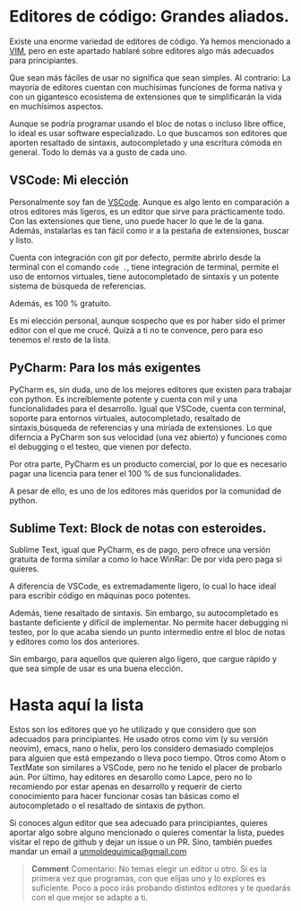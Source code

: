 # Editores de código: Grandes aliados.

Existe una enorme variedad de editores de código. Ya hemos mencionado a [VIM](https://i.redd.it/auqmgt4b8zm11.png), pero en este apartado hablaré sobre editores algo más adecuados para principiantes. 

Que sean más fáciles de usar no significa que sean simples. Al contrario: La mayoría de editores cuentan con muchísimas funciones de forma nativa y con un gigantesco ecosistema de extensiones que te simplificarán la vida en muchísimos aspectos.

Aunque se podría programar usando el bloc de notas o incluso libre office, lo ideal es usar software especializado. Lo que buscamos son editores que aporten resaltado de sintaxis, autocompletado y una escritura cómoda en general. Todo lo demás va a gusto de cada uno. 

## VSCode: Mi elección

Personalmente soy fan de [VSCode](https://code.visualstudio.com/). Aunque es algo lento en comparación a otros editores más ligeros, es un editor que sirve para prácticamente todo. Con las extensiones que tiene, uno puede hacer lo que le de la gana. Además, instalarlas es tan fácil como ir a la pestaña de extensiones, buscar y listo. 

Cuenta con integración con git por defecto, permite abrirlo desde la terminal con el comando `code .`, tiene integración de terminal, permite el uso de entornos virtuales, tiene autocompletado de sintaxis y un potente sistema de búsqueda de referencias. 

Además, es 100 % gratuito.

Es mi elección personal, aunque sospecho que es por haber sido el primer editor con el que me crucé. Quizá a ti no te convence, pero para eso tenemos el resto de la lista. 


## PyCharm: Para los más exigentes

PyCharm es, sin duda, uno de los mejores editores que existen para trabajar con python. Es increíblemente potente y cuenta con mil y una funcionalidades para el desarrollo. Igual que VSCode, cuenta con terminal, soporte para entornos virtuales, autocompletado, resaltado de sintaxis,búsqueda de referencias y una miríada de extensiones. Lo que diferncia a PyCharm son sus velocidad (una vez abierto) y funciones como el debugging o el testeo, que vienen por defecto. 

Por otra parte, PyCharm es un producto comercial, por lo que es necesario pagar una licencia para tener el 100 % de sus funcionalidades.

A pesar de ello, es uno de los editores más queridos por la comunidad de python. 

## Sublime Text: Block de notas con esteroides. 

Sublime Text, igual que PyCharm, es de pago, pero ofrece una versión gratuita de forma similar a como lo hace WinRar: De por vida pero paga si quieres. 

A diferencia de VSCode, es extremadamente ligero, lo cual lo hace ideal para escribir código en máquinas poco potentes. 

Además, tiene resaltado de sintaxis. Sin embargo, su autocompletado es bastante deficiente y difícil de implementar. No permite hacer debugging ni testeo, por lo que acaba siendo un punto intermedio entre el bloc de notas y editores como los dos anteriores. 

Sin embargo, para aquellos que quieren algo ligero, que cargue rápido y que sea simple de usar es una buena elección.


# Hasta aquí la lista

Estos son los editores que yo he utilizado y que considero que son adecuados para principiantes. He usado otros como vim (y su versión neovim), emacs, nano o helix, pero los considero demasiado complejos para alguien que está empezando o lleva poco tiempo. Otros como Atom o TextMate son similares a VSCode, pero no he tenido el placer de probarlo aún. Por último, hay editores en desarollo como Lapce, pero no lo recomiendo por estar apenas en desarrollo y requerir de cierto conocimiento para hacer funcionar cosas tan básicas como el autocompletado o el resaltado de sintaxis de python. 

Si conoces algun editor que sea adecuado para principiantes, quieres aportar algo sobre alguno mencionado o quieres comentar la lista, puedes visitar el repo de github y dejar un issue o un PR. Sino, también puedes mandar un email a unmoldequimica@gmail.com


>**Comment** Comentario: No temas elegir un editor u otro. Si es la primera vez que programas, con que elijas uno y lo explores es suficiente. Poco a poco irás probando distintos editores y te quedarás con el que mejor se adapte a ti.

